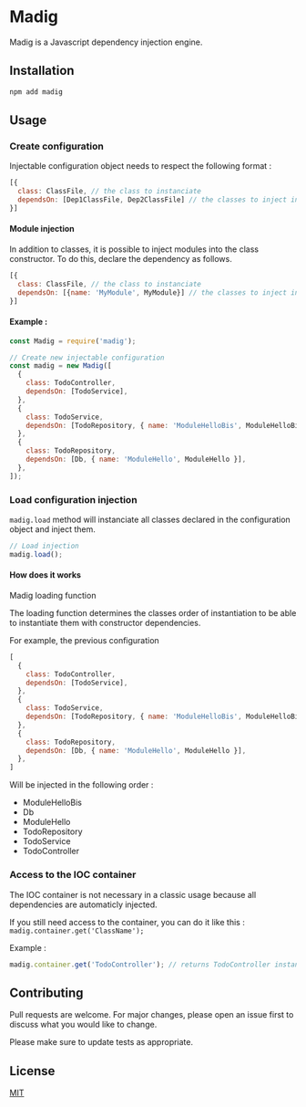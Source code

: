 # Madig

Madig is a Javascript dependency injection engine.

## Installation

```bash
npm add madig
```

## Usage

### Create configuration

Injectable configuration object needs to respect the following format :

```js
[{
  class: ClassFile, // the class to instanciate
  dependsOn: [Dep1ClassFile, Dep2ClassFile] // the classes to inject in the constructor
}]
```

#### Module injection

In addition to classes, it is possible to inject modules into the class constructor.
To do this, declare the dependency as follows.
```js
[{
  class: ClassFile, // the class to instanciate
  dependsOn: [{name: 'MyModule', MyModule}] // the classes to inject in the constructor
}]
```

#### Example :

```js
const Madig = require('madig');

// Create new injectable configuration
const madig = new Madig([
  {
    class: TodoController,
    dependsOn: [TodoService],
  },
  {
    class: TodoService,
    dependsOn: [TodoRepository, { name: 'ModuleHelloBis', ModuleHelloBis }],
  },
  {
    class: TodoRepository,
    dependsOn: [Db, { name: 'ModuleHello', ModuleHello }],
  },
]);
```
### Load configuration injection

`madig.load` method will instanciate all classes declared in the configuration object and inject them.
```js
// Load injection
madig.load();
```

#### How does it works

Madig loading function 

The loading function determines the classes order of instantiation to be able to instantiate them with constructor dependencies.

For example, the previous configuration 

```js
[
  {
    class: TodoController,
    dependsOn: [TodoService],
  },
  {
    class: TodoService,
    dependsOn: [TodoRepository, { name: 'ModuleHelloBis', ModuleHelloBis }],
  },
  {
    class: TodoRepository,
    dependsOn: [Db, { name: 'ModuleHello', ModuleHello }],
  },
]
```

Will be injected in the following order :
- ModuleHelloBis
- Db
- ModuleHello
- TodoRepository
- TodoService
- TodoController

### Access to the IOC container

The IOC container is not necessary in a classic usage because all dependencies are automaticly injected.

If you still need access to the container, you can do it like this : `madig.container.get('ClassName');` 

Example :
```js
madig.container.get('TodoController'); // returns TodoController instance
```

## Contributing
Pull requests are welcome. For major changes, please open an issue first to discuss what you would like to change.

Please make sure to update tests as appropriate.

## License
[MIT](https://choosealicense.com/licenses/mit/)
